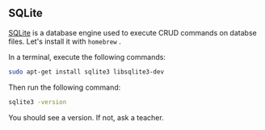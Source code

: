 ## SQLite

[SQLite](https://sqlite.org/index.html) is a database engine used to execute CRUD commands on databse files. Let's install it with `homebrew` .

In a terminal, execute the following commands:

```bash
sudo apt-get install sqlite3 libsqlite3-dev
```

Then run the following command:

```bash
sqlite3 -version
```


You should see a version. If not, ask a teacher.
